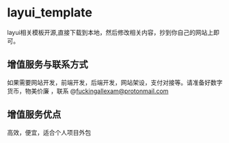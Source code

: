 # layui_template
layui相关模板开源,直接下载到本地，然后修改相关内容，抄到你自己的网站上即可。

## 增值服务与联系方式
如果需要网站开发，前端开发，后端开发，网站架设，支付对接等。请准备好数字货币，物美价廉
，联系 @fuckingallexam@protonmail.com

## 增值服务优点
高效，便宜，适合个人项目外包
